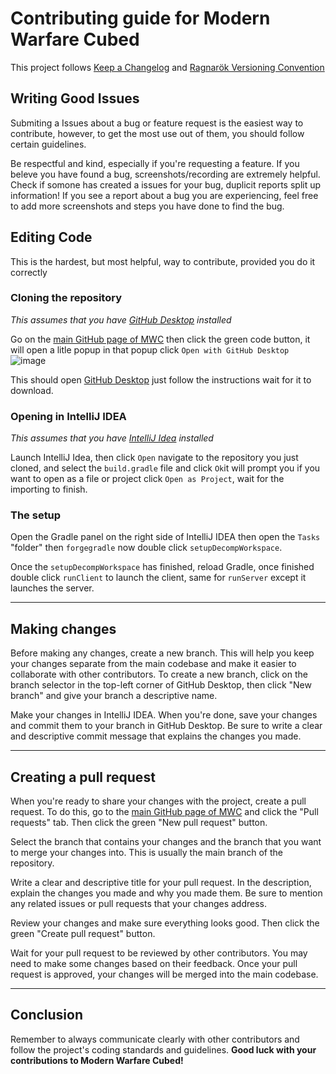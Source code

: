 # Contributing guide for Modern Warfare Cubed

This project follows [Keep a Changelog] and [Ragnarök Versioning Convention]

## Writing Good Issues

Submiting a Issues about a bug or feature request is the easiest way to contribute, however, to get the most use out of them, you should follow certain guidelines. 

Be respectful and kind, especially if you're requesting a feature. If you beleve you have found a bug, screenshots/recording are extremely helpful. Check if somone has created a issues for your bug, duplicit reports split up information! If you see a report about a bug you are experiencing, feel free to add more screenshots and steps you have done to find the bug.      

## Editing Code
This is the hardest, but most helpful, way to contribute, provided you do it correctly    

### Cloning the repository

*This assumes that you have [GitHub Desktop] installed*

Go on the [main GitHub page of MWC] then click the green code button, it will open a litle popup in that popup click `Open with GitHub Desktop`
![image](https://user-images.githubusercontent.com/82710983/221866888-fe7a72ce-52bd-4955-b10e-0de36e6676b9.png)

This should open [GitHub Desktop] just follow the instructions wait for it to download.

### Opening in IntelliJ IDEA

*This assumes that you have [IntelliJ Idea] installed*

Launch IntelliJ Idea, then click `Open` navigate to the repository you just cloned, and select the `build.gradle` file and click `Ok`it will prompt you if you want to open as a file or project click `Open as Project`, wait for the importing to finish.

### The setup

Open the Gradle panel on the right side of IntelliJ IDEA then open the `Tasks` "folder" then `forgegradle` now double click `setupDecompWorkspace`.

Once the `setupDecompWorkspace` has finished, reload Gradle, once finished double click `runClient` to launch the client, same for `runServer` except it launches the server.


---

## Making changes

Before making any changes, create a new branch. This will help you keep your changes separate from the main codebase and make it easier to collaborate with other contributors. To create a new branch, click on the branch selector in the top-left corner of GitHub Desktop, then click "New branch" and give your branch a descriptive name.

Make your changes in IntelliJ IDEA. When you're done, save your changes and commit them to your branch in GitHub Desktop. Be sure to write a clear and descriptive commit message that explains the changes you made.

---

## Creating a pull request

When you're ready to share your changes with the project, create a pull request. To do this, go to the [main GitHub page of MWC] and click the "Pull requests" tab. Then click the green "New pull request" button.

Select the branch that contains your changes and the branch that you want to merge your changes into. This is usually the main branch of the repository.

Write a clear and descriptive title for your pull request. In the description, explain the changes you made and why you made them. Be sure to mention any related issues or pull requests that your changes address.

Review your changes and make sure everything looks good. Then click the green "Create pull request" button.

Wait for your pull request to be reviewed by other contributors. You may need to make some changes based on their feedback. Once your pull request is approved, your changes will be merged into the main codebase.

---

## Conclusion
Remember to always communicate clearly with other contributors and follow the project's coding standards and guidelines. __Good luck with your contributions to Modern Warfare Cubed!__


[Keep a Changelog]: https://keepachangelog.com/en/1.0.0/
[Ragnarök Versioning Convention]: https://gist.github.com/JustDesoroxxx/5d4a45785ce19a6653ba99f72325c703

[Main GitHub page of MWC]: https://github.com/Paneedah/Modern-Warfare-Cubed
[GitHub Desktop]: https://desktop.github.com/
[IntelliJ Idea]: https://www.jetbrains.com/idea/
